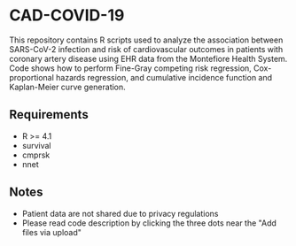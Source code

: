 # CAD-COVID-19

This repository contains R scripts used to analyze the association between SARS-CoV-2 infection and risk of cardiovascular outcomes in patients with coronary artery disease using EHR data from the Montefiore Health System. Code shows how to perform Fine-Gray competing risk regression, Cox-proportional hazards regression, and cumulative incidence function and Kaplan-Meier curve generation.

## Requirements

- R >= 4.1
- survival
- cmprsk
- nnet

## Notes
- Patient data are not shared due to privacy regulations
- Please read code description by clicking the three dots near the "Add files via upload"
